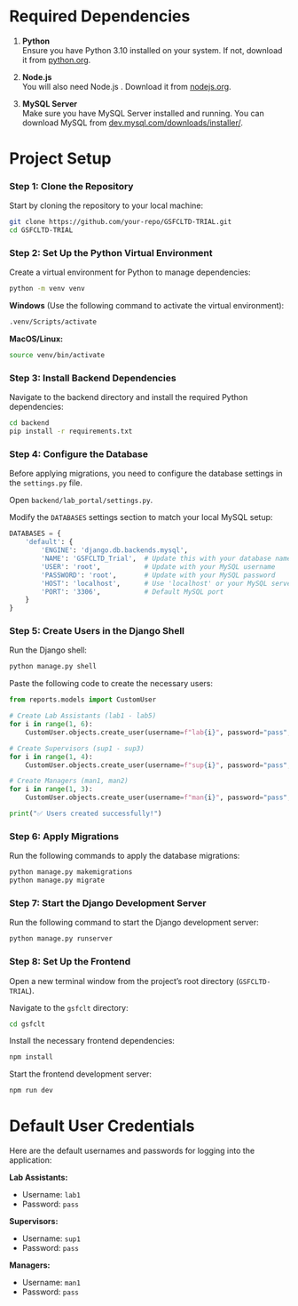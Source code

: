 
# Required Dependencies

1. **Python**  
   Ensure you have Python 3.10 installed on your system. If not, download it from [python.org](https://python.org).

2. **Node.js**  
   You will also need Node.js . Download it from [nodejs.org](https://nodejs.org).

3. **MySQL Server**  
   Make sure you have MySQL Server installed and running. You can download MySQL from [dev.mysql.com/downloads/installer/](https://dev.mysql.com/downloads/installer/).

# Project Setup

### Step 1: Clone the Repository
Start by cloning the repository to your local machine:

```bash
git clone https://github.com/your-repo/GSFCLTD-TRIAL.git
cd GSFCLTD-TRIAL
```

### Step 2: Set Up the Python Virtual Environment
Create a virtual environment for Python to manage dependencies:

```bash
python -m venv venv
```

**Windows** (Use the following command to activate the virtual environment):
```bash
.venv/Scripts/activate
```

**MacOS/Linux:**
```bash
source venv/bin/activate
```

### Step 3: Install Backend Dependencies
Navigate to the backend directory and install the required Python dependencies:

```bash
cd backend
pip install -r requirements.txt
```

### Step 4: Configure the Database
Before applying migrations, you need to configure the database settings in the `settings.py` file.

Open `backend/lab_portal/settings.py`.

Modify the `DATABASES` settings section to match your local MySQL setup:

```python
DATABASES = {
    'default': {
        'ENGINE': 'django.db.backends.mysql',
        'NAME': 'GSFCLTD_Trial',  # Update this with your database name
        'USER': 'root',           # Update with your MySQL username
        'PASSWORD': 'root',       # Update with your MySQL password
        'HOST': 'localhost',      # Use 'localhost' or your MySQL server IP
        'PORT': '3306',           # Default MySQL port
    }
}
```

### Step 5: Create Users in the Django Shell
Run the Django shell:

```bash
python manage.py shell
```

Paste the following code to create the necessary users:

```python
from reports.models import CustomUser

# Create Lab Assistants (lab1 - lab5)
for i in range(1, 6):
    CustomUser.objects.create_user(username=f"lab{i}", password="pass", role="lab_assistant")

# Create Supervisors (sup1 - sup3)
for i in range(1, 4):
    CustomUser.objects.create_user(username=f"sup{i}", password="pass", role="supervisor")

# Create Managers (man1, man2)
for i in range(1, 3):
    CustomUser.objects.create_user(username=f"man{i}", password="pass", role="manager")

print("✅ Users created successfully!")
```

### Step 6: Apply Migrations
Run the following commands to apply the database migrations:

```bash
python manage.py makemigrations
python manage.py migrate
```

### Step 7: Start the Django Development Server
Run the following command to start the Django development server:

```bash
python manage.py runserver
```

### Step 8: Set Up the Frontend
Open a new terminal window from the project’s root directory (`GSFCLTD-TRIAL`).

Navigate to the `gsfclt` directory:

```bash
cd gsfclt
```

Install the necessary frontend dependencies:

```bash
npm install
```

Start the frontend development server:

```bash
npm run dev
```

# Default User Credentials
Here are the default usernames and passwords for logging into the application:

**Lab Assistants:**  
- Username: `lab1`  
- Password: `pass`  

**Supervisors:**  
- Username: `sup1`  
- Password: `pass`  

**Managers:**  
- Username: `man1`  
- Password: `pass`